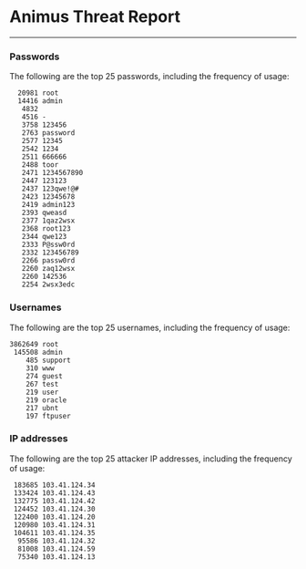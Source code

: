 # Animus Threat Report
-----------------

### Passwords
The following are the top 25 passwords, including the frequency of usage:
```
  20981 root
  14416 admin
   4832 
   4516 -
   3758 123456
   2763 password
   2577 12345
   2542 1234
   2511 666666
   2488 toor
   2471 1234567890
   2447 123123
   2437 123qwe!@#
   2423 12345678
   2419 admin123
   2393 qweasd
   2377 1qaz2wsx
   2368 root123
   2344 qwe123
   2333 P@ssw0rd
   2332 123456789
   2266 passw0rd
   2260 zaq12wsx
   2260 142536
   2254 2wsx3edc
```

### Usernames
The following are the top 25 usernames, including the frequency of usage:
```
3862649 root
 145508 admin
    485 support
    310 www
    274 guest
    267 test
    219 user
    219 oracle
    217 ubnt
    197 ftpuser
```

### IP addresses
The following are the top 25 attacker IP addresses, including the frequency of usage:
```
 183685 103.41.124.34
 133424 103.41.124.43
 132775 103.41.124.42
 124452 103.41.124.30
 122400 103.41.124.20
 120980 103.41.124.31
 104611 103.41.124.35
  95586 103.41.124.32
  81008 103.41.124.59
  75340 103.41.124.13
```
